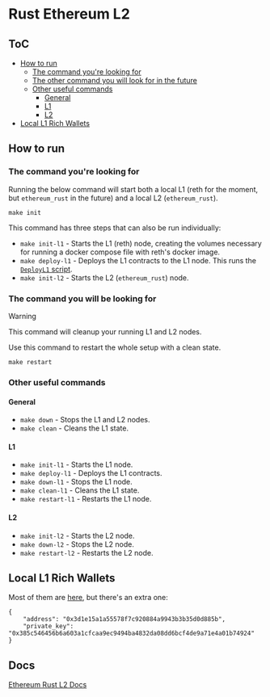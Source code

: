 # Rust Ethereum L2

## ToC

- [How to run](#how-to-run)
    - [The command you're looking for](#the-command-youre-looking-for)
    - [The other command you will look for in the future](#the-other-command-you-will-look-for-in-the-future)
    - [Other useful commands](#other-useful-commands)
        - [General](#general)
        - [L1](#l1)
        - [L2](#l2)
- [Local L1 Rich Wallets](#local-l1-rich-wallets)

## How to run

### The command you're looking for

Running the below command will start both a local L1 (reth for the moment, but `ethereum_rust` in the future) and a local L2 (`ethereum_rust`).

```
make init
```

This command has three steps that can also be run individually:

- `make init-l1` - Starts the L1 (reth) node, creating the volumes necessary for running a docker compose file with reth's docker image.
- `make deploy-l1` - Deploys the L1 contracts to the L1 node. This runs the [`DeployL1` script](./contracts/script/DeployL1.s.sol).
- `make init-l2` - Starts the L2 (`ethereum_rust`) node.

### The command you will be looking for

> [!WARNING]
> This command will cleanup your running L1 and L2 nodes.

Use this command to restart the whole setup with a clean state.

```
make restart
```

### Other useful commands

#### General

- `make down` - Stops the L1 and L2 nodes.
- `make clean` - Cleans the L1 state.

#### L1

- `make init-l1` - Starts the L1 node.
- `make deploy-l1` - Deploys the L1 contracts.
- `make down-l1` - Stops the L1 node.
- `make clean-l1` - Cleans the L1 state.
- `make restart-l1` - Restarts the L1 node.

#### L2

- `make init-l2` - Starts the L2 node.
- `make down-l2` - Stops the L2 node.
- `make restart-l2` - Restarts the L2 node.

## Local L1 Rich Wallets

Most of them are [here](https://github.com/ethpandaops/ethereum-package/blob/main/src/prelaunch_data_generator/genesis_constants/genesis_constants.star), but there's an extra one:

```
{
    "address": "0x3d1e15a1a55578f7c920884a9943b3b35d0d885b",
    "private_key": "0x385c546456b6a603a1cfcaa9ec9494ba4832da08dd6bcf4de9a71e4a01b74924"
}
```

## Docs

[Ethereum Rust L2 Docs](./docs/README.md)
